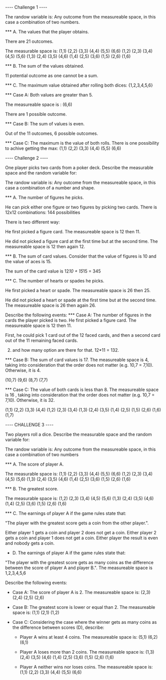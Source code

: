 ---- Challenge 1 ----


The randow variable is: Any outcome from the measureable space, in this case a combination of two numbers.

*** A. The values that the player obtains.

There are 21 outcomes.

The measurable space is:
(1,1) (2,2) (3,3) (4,4) (5,5) (6,6)
(1,2) (2,3) (3,4) (4,5) (5,6) 
(1,3) (2,4) (3,5) (4,6)
(1,4) (2,5) (3,6)
(1,5) (2,6)
(1,6)

*** B. The sum of the values obtained.

11 potential outcome as one cannot be a sum.

*** C.
The maximum value obtained after rolling both dices: 
{1,2,3,4,5,6}

*** Case A: Both values are greater than 5. 

The measureable space is :
(6,6)

There are 1 possible outcome.

*** Case B: The sum of values is even.

Out of the 11 outcomes, 6 possible outcomes.

*** Case C: The maximum is the value of both rolls.
There is one possibility to achive getting the max: (1,1) (2,2) (3,3) (4,4) (5,5) (6,6)


---- Challenge 2 ----


One player picks two cards from a poker deck. Describe the measurable space and the random variable for:

The randow variable is: Any outcome from the measureable space, in this case a combination of a number and shape.

*** A. The number of figures he picks. 

He can pick either one figure or two figures by picking two cards.
There is 12x12 combinations:
144 possibilities

There is two different way:

He first picked a figure card.
The measureable space is 12 then 11.

He did not picked a figure card at the first time but at the second time.
The measureable space is 12 then again 12.

*** B. The sum of card values. Consider that the value of figures is 10 and the value of aces is 15.

The sum of the card value is 12*10 + 15*15 = 345

*** C. The number of hearts or spades he picks.

He first picked a heart or spade.
The measureable space is 26 then 25.

He did not picked a heart or spade at the first time but at the second time.
The measureable space is 26 then again 26.

Describe the following events:
*** Case A: The number of figures in the cards the player picked is two. 
He first picked a figure card.
The measureable space is 12 then 11.

First, he could pick 1 card out of the 12 faced cards, and then a second card out of the 11 remaining faced cards.

2. and how many option are there for that.
12*11 = 132.

*** Case B: The sum of card values is 17.
The measureable space is 4, taking into consideration that the order does not matter (e.g. 10,7 = 7,10). Otherwise, it is 4.

(10,7)
(9,6)
(8,7)
(7,7)


*** Case C: The value of both cards is less than 8.
The measureable space is 16 , taking into consideration that the order does not matter (e.g. 10,7 = 7,10). Otherwise, it is 32.


(1,1) (2,2) (3,3) (4,4)
(1,2) (2,3) (3,4) 
(1,3) (2,4) (3,5) 
(1,4) (2,5) 
(1,5) (2,6)
(1,6)
(1,7)

---- CHALLENGE 3 ----

Two players roll a dice. Describe the measurable space and the random variable for:

The randow variable is: Any outcome from the measureable space, in this case a combination of two numbers

*** A. The score of player A.

The measurable space is:
(1,1) (2,2) (3,3) (4,4) (5,5) (6,6)
(1,2) (2,3) (3,4) (4,5) (5,6) 
(1,3) (2,4) (3,5) (4,6)
(1,4) (2,5) (3,6)
(1,5) (2,6)
(1,6)

*** B. The greatest score.

The measurable space is:
(1,2) (2,3) (3,4) (4,5) (5,6) 
(1,3) (2,4) (3,5) (4,6)
(1,4) (2,5) (3,6)
(1,5) (2,6)
(1,6)

*** C. The earnings of player A if the game rules state that:  

"The player with the greatest score gets a coin from the other player.".

Either player 1 gets a coin and player 2 does not get a coin.
Either player 2 gets a coin and player 1 does not get a coin.
Either player the result is even and nobody gets a coin.


* D. The earnings of player A if the game rules state that:  

"The player with the greatest score gets as many coins as the difference between the score of player A and player B.". 
The measureable space is 1,2,3,4,5,6


Describe the following events:
* Case A: The score of player A is 2.
The measureable space is:
(2,3) 
(2,4)
(2,5)
(2,6)

* Case B: The greatest score is lower or equal than 2.
The measureable space is:
(1,1)
(2,1)
(1,2)

* Case C: Considering the case where the winner gets as many coins as the difference between scores (D), describe: 

  * Player A wins at least 4 coins.
The measureable space is:
(5,1) (6,2)
(6,1)

  
  * Player A loses more than 2 coins.
The measureable space is:
(1,3) (2,4) (3,5) (4,6)
(1,4) (2,5) (3,6)
(1,5) (2,6)
(1,6)
  
  
  * Player A neither wins nor loses coins.
The measureable space is:
(1,1) (2,2) (3,3) (4,4) (5,5) (6,6)








